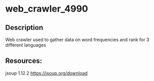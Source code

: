 # web_crawler_4990
## Description
Web crawler used to gather data on word frequencies and rank for 3 different languages
## Resources: 
jsoup 1.12.2
https://jsoup.org/download
